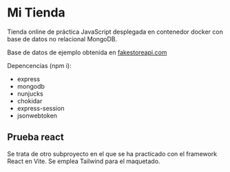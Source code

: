 # Mi Tienda
Tienda online de práctica JavaScript desplegada en contenedor docker con base de datos no relacional MongoDB.

Base de datos de ejemplo obtenida en [fakestoreapi.com](https://fakestoreapi.com/)

Depencencias (npm i):
- express
- mongodb
- nunjucks
- chokidar
- express-session
- jsonwebtoken

## Prueba react
Se trata de otro subproyecto en el que se ha practicado con el framework React en Vite. Se emplea Tailwind para el maquetado.
